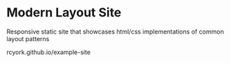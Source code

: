 # Modern Layout Site

Responsive static site that showcases html/css implementations of common layout patterns

rcyork.github.io/example-site

